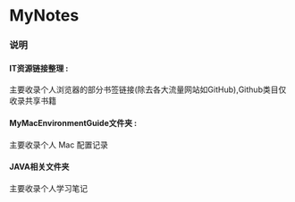 # MyNotes
### 说明
#### IT资源链接整理 : 
主要收录个人浏览器的部分书签链接(除去各大流量网站如GitHub),Github类目仅收录共享书籍

#### MyMacEnvironmentGuide文件夹 : 
主要收录个人 Mac 配置记录

#### JAVA相关文件夹
主要收录个人学习笔记 
